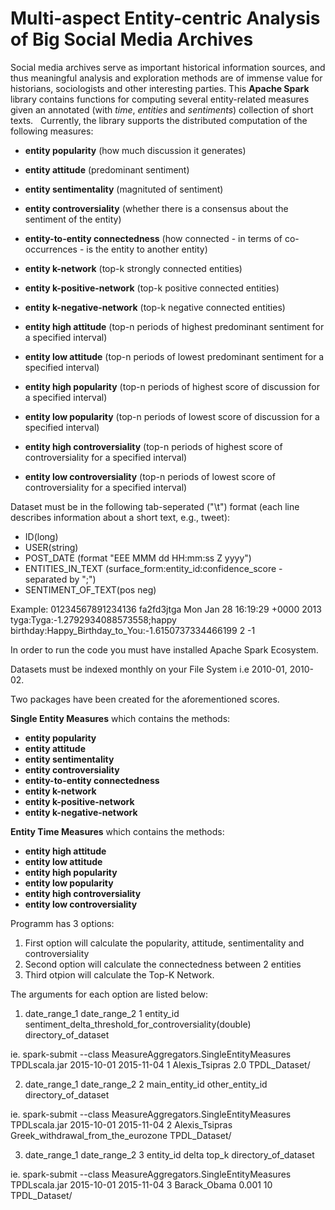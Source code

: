 # Multi-aspect Entity-centric Analysis of Big Social Media Archives

Social media archives serve as important historical information sources, and thus meaningful analysis and exploration methods are of immense value for historians, sociologists and other interesting parties. This **Apache Spark** library contains functions for computing several entity-related measures given an annotated (with *time*, *entities* and *sentiments*) collection of short texts.  
Currently, the library supports the distributed computation of the following measures: 
- **entity popularity** (how much discussion it generates)
- **entity attitude** (predominant sentiment)
- **entity sentimentality** (magnituted of sentiment)
- **entity controversiality** (whether there is a consensus about the sentiment of the entity)
- **entity-to-entity connectedness** (how connected - in terms of co-occurrences - is the entity to another entity)
- **entity k-network** (top-k strongly connected entities)
- **entity k-positive-network** (top-k positive connected entities)
- **entity k-negative-network** (top-k negative connected entities)

- **entity high attitude** (top-n periods of highest predominant sentiment for a specified interval)
- **entity low attitude**  (top-n periods of lowest predominant sentiment for a specified interval)
- **entity high popularity** (top-n periods of highest score of discussion for a specified interval)
- **entity low popularity**  (top-n periods of lowest  score of discussion for a specified interval)
- **entity high controversiality** (top-n periods of highest score of controversiality for a specified interval)
- **entity low controversiality**  (top-n periods of lowest  score of controversiality for a specified interval)



Dataset must be in the following tab-seperated ("\t") format (each line describes information about a short text, e.g., tweet):

- ID(long)
- USER(string)
- POST_DATE (format "EEE MMM dd HH:mm:ss Z yyyy")
- ENTITIES_IN_TEXT (surface_form:entity_id:confidence_score - separated by ";")
- SENTIMENT_OF_TEXT(pos neg)

Example:
01234567891234136 fa2fd3jtga  Mon Jan 28 16:19:29 +0000 2013  tyga:Tyga:-1.2792934088573558;happy birthday:Happy_Birthday_to_You:-1.6150737334466199	2 -1

In order to run the code you must have installed Apache Spark Ecosystem.

Datasets must be indexed monthly on your File System i.e 2010-01, 2010-02.

Two packages have been created for the aforementioned scores. 

**Single Entity Measures** which contains the methods:
- **entity popularity**  
- **entity attitude**  
- **entity sentimentality**  
- **entity controversiality**  
- **entity-to-entity connectedness** 
- **entity k-network** 
- **entity k-positive-network** 
- **entity k-negative-network**  

**Entity Time Measures** which contains the methods:
- **entity high attitude**  
- **entity low attitude**   
- **entity high popularity**  
- **entity low popularity**   
- **entity high controversiality** 
- **entity low controversiality**   

Programm has 3 options:

1) First option will calculate the popularity, attitude, sentimentality and controversiality
2) Second option will calculate the connectedness between 2 entities
3) Third otpion will calculate the Top-K Network.

The arguments for each option are listed below:

1) date_range_1 date_range_2 1 entity_id sentiment_delta_threshold_for_controversiality(double) directory_of_dataset

ie.
spark-submit --class MeasureAggregators.SingleEntityMeasures TPDLscala.jar 2015-10-01 2015-11-04 1 Alexis_Tsipras 2.0 TPDL_Dataset/

2) date_range_1 date_range_2 2 main_entity_id other_entity_id directory_of_dataset

ie.
spark-submit --class MeasureAggregators.SingleEntityMeasures TPDLscala.jar 2015-10-01 2015-11-04 2 Alexis_Tsipras Greek_withdrawal_from_the_eurozone TPDL_Dataset/

3) date_range_1 date_range_2 3 entity_id delta top_k directory_of_dataset

ie.
spark-submit --class MeasureAggregators.SingleEntityMeasures TPDLscala.jar 2015-10-01 2015-11-04 3 Barack_Obama 0.001 10 TPDL_Dataset/
